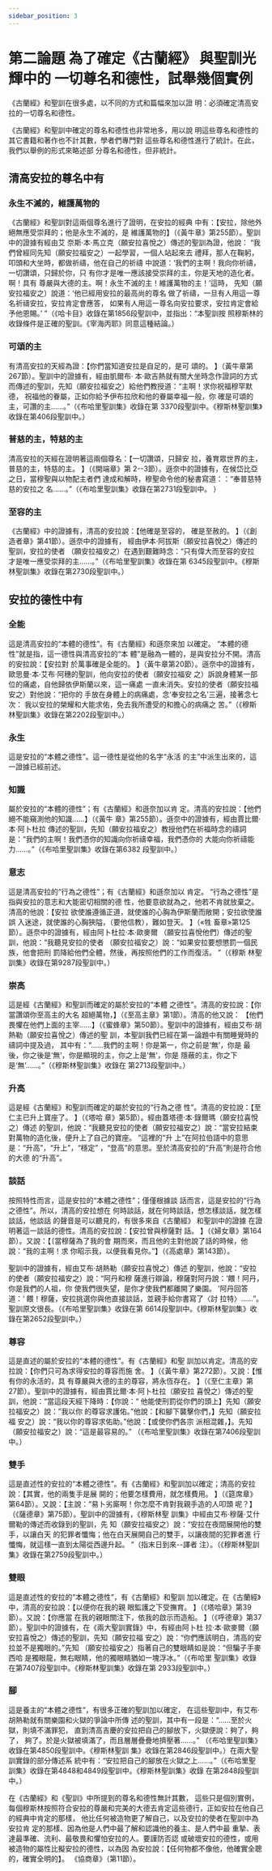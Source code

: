 ```yaml
---
sidebar_position: 3
---
```


# 第二論題 為了確定《古蘭經》 與聖訓光輝中的 一切尊名和德性，試舉幾個實例

《古蘭經》和聖訓在很多處，以不同的方式和篇幅來加以證 明：必須確定清高安拉的一切尊名和德性。

《古蘭經》和聖訓中確定的尊名和德性也非常地多，用以說 明這些尊名和德性的其它書籍和著作也不計其數，學者們專門對 這些尊名和德性進行了統計。在此，我們以舉例的形式來略述部 分尊名和德性，但非統計。

## 清高安拉的尊名中有

### 永生不滅的，維護萬物的

《古蘭經》和聖訓對這兩個尊名進行了證明，在安拉的經典 中有：【安拉，除他外絕無應受崇拜的；他是永生不滅的，是 維護萬物的】（《黃牛章》第255節）。聖訓中的證據有經由艾 奈斯·本·馬立克（願安拉喜悅之）傳述的聖訓為證，他說： “我們曾經同先知（願安拉福安之）一起學習，一個人站起來去 禮拜，那人在鞠躬，叩頭和大坐時，都做祈禱，他在自己的祈禱 中說道：‘我們的主啊！我向你祈禱，一切讚頌，只歸於你，只 有你才是唯一應該接受崇拜的主，你是天地的造化者。啊！具有 尊嚴與大德的主。啊！永生不滅的主！維護萬物的主！’這時， 先知（願安拉福安之）說道：‘他已經用安拉的最高尚的尊名 做了祈禱，一旦有人用這一尊名祈禱安拉，安拉肯定會應答， 如果有人用這一尊名向安拉要求，安拉肯定會給予他恩賜。’ ”（《哈卡目》收錄在第1856段聖訓中，並指出：“本聖訓按 照穆斯林的收錄條件是正確的聖訓。《宰海丙耶》同意這種結論。）

### 可頌的主 

有清高安拉的天經為證：【你們當知道安拉是自足的，是可 頌的。 】（黃牛章第267節）。聖訓中的證據有，經由凱爾布· 本·歐吉熱就有關大坐時念作證詞的方式而傳述的聖訓，先知（願安拉福安之）給他們教授道：“主啊！求你祝福穆罕默德， 祝福他的眷屬，正如你給予伊布拉欣和他的眷屬幸福一般，你 確是可頌的主，可讚的主……。”（《布哈里聖訓集》收錄在第 3370段聖訓中。《穆斯林聖訓集》收錄在第406段聖訓中。） 

### 普慈的主，特慈的主 

清高安拉的天經在證明著這兩個尊名：【一切讚頌，只歸安 拉，養育眾世界的主，普慈的主，特慈的主。 】（《開端章》第 2--3節）。遜奈中的證據有，在候岱比亞之日，當穆聖與以物配主者們 達成和解時，穆聖命令他的秘書寫道：：“奉普慈特慈的安拉之 名……。”（《布哈里聖訓集》收錄在第2731段聖訓中。 ） 

### 至容的主 

《古蘭經》中的證據有，清高的安拉說：【他確是至容的， 確是至赦的。 】（《創造者章》第41節）。遜奈中的證據有， 經由伊本·阿拔斯（願安拉喜悅之）傳述的聖訓，安拉的使者 （願安拉福安之）在遇到艱難時念：“只有偉大而至容的安拉 才是唯一應受崇拜的主……。”（《布哈里聖訓集》收錄在第 6345段聖訓中。《穆斯林聖訓集》收錄在第2730段聖訓中。） 

## 安拉的德性中有 

### 全能 

這是清高安拉的“本體的德性”。有《古蘭經》和遜奈來加 以確定。 “本體的德性”就是指，這一德性與清高安拉的“本 體”是融為一體的，是與安拉分不開。清高的安拉說：【安拉對 於萬事確是全能的。 】（黃牛章第20節）。遜奈中的證據有， 歐思曼·本·艾布·阿穗的聖訓，他向安拉的使者（願安拉福安 之）訴說身體某一部位的痛處，自他歸依伊斯蘭以來，這一痛處 一直未消失。安拉的使者（願安拉福安之）對他說：“把你的 手放在身體上的病痛處，念‘奉安拉之名’三遍，接著念七次： 我以安拉的榮耀和大能求佑，免去我所遭受的和擔心的病痛之 苦。”（《穆斯林聖訓集》收錄在第2202段聖訓中。） 

### 永生 

這是安拉的“本體之德性”。這一德性是從他的名字“永活 的主”中派生出來的，這一證據已經前述。

### 知識

屬於安拉的“本體的德性”；有《古蘭經》和遜奈加以肯 定。清高的安拉說：【他們絕不能窺測他的知識……】（《黃牛 章》第255節）。遜奈中的證據有，經由賈比爾·本·阿卜杜拉 傳述的聖訓，先知（願安拉福安之）教授他們在祈福時念的禱詞 是：“我們的主啊！我們憑你的知識向你祈禱幸福，我們憑你的 大能向你祈禱能力……。”（《布哈里聖訓集》收錄在第6382 段聖訓中。） 

### 意志 

這是清高安拉的“行為之德性”；有《古蘭經》和遜奈加以 肯定。 “行為之德性”是指與安拉的意志和大能密切相關的德 性，他要意欲就為之，他若不肯就放棄之。清高的他說：【安拉 欲使誰遵循正道，就使誰的心胸為伊斯蘭而敞開；安拉欲使誰誤 入迷途，就使誰的心胸狹隘，（要他信教），難如登天。 】（«牲 畜章»第125節）。遜奈中的證據有，經由阿卜杜拉·本·歐麥爾 （願安拉喜悅他們）傳述的聖訓，他說：“我聽見安拉的使者 （願安拉福安之）說：“如果安拉要想懲罰一個民族，他會把刑 罰降給他們全體，然後，再按照他們的工作而復活。 ”（《穆斯 林聖訓集》收錄在第9287段聖訓中。） 

### 崇高 

這是經《古蘭經》和聖訓而確定的屬於安拉的“本體 之德性”。清高的安拉說：【你當讚頌你至高主的大名 超絕萬物，】（《至高主章》第1節）。清高的他又說： 【他們畏懼在他們上面的主宰……】（《蜜蜂章》第50節）。聖訓中的證據有，經由艾布·胡熱勒（願安拉喜悅之）傳述的聖 訓，本聖訓我們已經在第一論題中有關睡覺時的禱詞中提及過， 其中有：“……我們的主啊！你是第一，你之前是‘無’，你是 最後，你之後是‘無’，你是顯現的主，你之上是‘無’，你是 隱蔽的主，你之下是‘無’……。”（《穆斯林聖訓集》收錄在 第2713段聖訓中。） 

### 升高 

這是經《古蘭經》和聖訓而確定的屬於安拉的“行為之德 性”。清高的安拉說：【至仁主已升上寶座了。 】（《塔哈 章》第5節）。經由蓋塔德·本·錄爾瑪（願安拉喜悅之）傳述 的聖訓，他說：“我聽見安拉的使者（願安拉福安之）說：“當安拉結束對萬物的造化後，便升上了自己的寶座。 ”這裡的“升 上”在阿拉伯語中的意思是：“升高”，“升上”，“穩定” ，“登高”的意思。至於清高安拉的“升高”則是符合他的大德 的“升高”。 

### 談話 

按照特性而言，這是安拉的“本體之德性”；僅僅根據談 話而言，這是安拉的“行為之德性”。所以，清高的安拉想在 何時談話，就在何時談話，想怎樣談話，就怎樣談話，他談話 的聲音是可以聽見的，有很多來自《古蘭經》 和聖訓中的證據 在證明著這一談話的德性。清高的安拉說：【安拉曾與穆薩對 話。 】（《婦女章》第164節）。又說：【〔當穆薩為了我的會 期而來，而且他的主對他說了話的時候，他說：“我的主啊！求 你昭示我，以便我看見你。”】（《高處章》第143節）。

聖訓中的證據有，經由艾布·胡熱勒（願安拉喜悅之）傳述 的聖訓，他說：“安拉的使者（願安拉福安之）說：“阿丹和穆 薩進行辯論，穆薩對阿丹說：‘餵！阿丹，你是我們的人祖，你 使我們很失望，是你才使我們都離開了樂園。 ’阿丹回答道：‘ 餵！穆薩，安拉挑選你與他直接談話，並親手給你書寫了〈討 拉特〉……”。聖訓原文很長。（《布哈里聖訓集》收錄在第 6614段聖訓中。《穆斯林聖訓集》收錄在第2652段聖訓中。）

### 尊容 

這是直述的屬於安拉的“本體的德性”。有《古蘭經》和聖 訓加以肯定。清高的安拉說：【你們只可為求得安拉的尊容而施 舍。 】（《黃牛章》第272節）。又說：【惟有你的永活的，具 有尊嚴與大德的主的尊容，將永恆存在。 】（《至仁主章》第 27節）。聖訓中的證據有，經由賈比爾·本·阿卜杜拉（願安拉 喜悅之）傳述的聖訓，他說：“當這段天經下降時：【你說：“ 他能使刑罰從你們的頭上】先知（願安拉福安之）說：”我以你 的尊容求護佑。”他說：【和腳下襲擊你們，】先知（願安拉福 安之）說：“我以你的尊容求佑助。”他說：【或使你們各宗 派相混雜，】。先知（願安拉福安之）說：“這是最容易的。” （《布哈里聖訓集》收錄在第7406段聖訓中。） 

### 雙手 

這是直述性的安拉的“本體之德性”。有《古蘭經》和聖訓加以確定；清高的安拉說：【其實，他的兩隻手是展 開的；他要怎樣費用，就怎樣費用。 】（《筵席章》第64節）。又說：【主說：“易卜劣廝啊！你怎麼不肯對我親手造的人叩頭 呢？】（《薩德章》第75節）。聖訓中的證據有，《穆斯林聖 訓集》中經由艾布·穆薩·艾什爾勒的傳述而收錄到的聖訓，先 知（願安拉福安之）說：“安拉在夜間展開他的雙手，以讓白天 的犯罪者懺悔；他在白天展開自己的雙手，以讓夜間的犯罪者進 行懺悔，就這樣一直到太陽從西邊升起。 ”（指末日到來--譯者 注）。（《穆斯林聖訓集》收錄在第2759段聖訓中。）

### 雙眼 

這是直述性的安拉的“本體之德性”，有《古蘭經》和聖訓 加以確定。在《古蘭經》中，清高的安拉說：【以便你在我的親 眼監護之下受撫育。 】（《塔哈章》第39節）。又說：【你應當 在我的親眼關注下，依我的啟示而造船。 】（《呼德章》第37 節）。聖訓中的證據有，在《兩大聖訓實錄》中，有經由阿卜杜 拉·本·歐麥爾（願安拉喜悅之）傳述的聖訓，先知（願安拉福 安之）說：“你們應該明白，清高的安拉並不是獨眼的。”先知 （願安拉福安之）指著自己的雙眼睛如是說：“但騙子手麥西哈 是獨眼龍，無右眼睛，他的獨眼睛猶如一塊浮冰。”（《布哈里 聖訓集》收錄在第7407段聖訓中。《穆斯林聖訓集》收錄在第 2933段聖訓中。）

### 腳

這是養主的“本體之德性”，有很多正確的聖訓加以確定， 在這些聖訓中，有艾布·胡熱勒就有關樂園和火獄的爭論中所傳 述的聖訓，其中有一段是：“……至於火獄，則填不滿罪犯， 直到清高吉慶的安拉把自己的腳放下，火獄便說：夠了，夠了， 夠了。於是火獄被填滿了，而且層層疊疊地擠壓著……。” （《布哈里聖訓集》收錄在第4850段聖訓中。《穆斯林聖訓 集》收錄在第2846段聖訓中。）在兩大聖訓實錄的部分傳述系 統中有：“安拉把自己的腳放在火獄之上……。”（《布哈里聖 訓集》收錄在第4848和4849段聖訓中。《穆斯林聖訓集》收錄 在第2848段聖訓中。） 

在《古蘭經》和《聖訓》中所提到的尊名和德性無計其數， 這些只是個別實例，每個穆斯林按照符合安拉的尊嚴和完美的大德去肯定這些德行，正如安拉在他自己的經典中肯定的那樣， 他比任何被造物更了解自己，以及安拉的使者在聖訓中為安拉肯 定的那樣、因為他是人們中最了解和認識他的養主、是人們中最 重摯、表達最準確、流利、最敬畏和懼怕安拉的人。要謹防否認 或破壞安拉的德性，或用被造物的屬性比擬安拉的德性，以為因 為安拉說：【任何物都不像他，他確實全聰的，確實全明的】。 《協商章》（第11節）。
